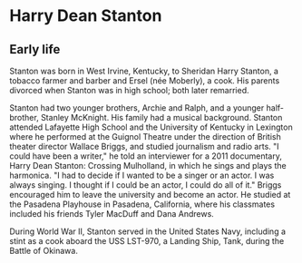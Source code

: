 # Harry Dean Stanton

## Early life

Stanton was born in West Irvine, Kentucky, to Sheridan Harry Stanton, a tobacco farmer and barber and Ersel (née Moberly), a cook. His parents divorced when Stanton was in high school; both later remarried.

Stanton had two younger brothers, Archie and Ralph, and a younger half-brother, Stanley McKnight. His family had a musical background. Stanton attended Lafayette High School and the University of Kentucky in Lexington where he performed at the Guignol Theatre under the direction of British theater director Wallace Briggs, and studied journalism and radio arts. "I could have been a writer," he told an interviewer for a 2011 documentary, Harry Dean Stanton: Crossing Mulholland, in which he sings and plays the harmonica. "I had to decide if I wanted to be a singer or an actor. I was always singing. I thought if I could be an actor, I could do all of it." Briggs encouraged him to leave the university and become an actor. He studied at the Pasadena Playhouse in Pasadena, California, where his classmates included his friends Tyler MacDuff and Dana Andrews.

During World War II, Stanton served in the United States Navy, including a stint as a cook aboard the USS LST-970, a Landing Ship, Tank, during the Battle of Okinawa.